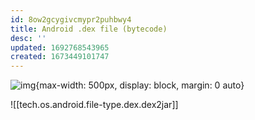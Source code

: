 ```yaml
---
id: 8ow2gcygivcmypr2puhbwy4
title: Android .dex file (bytecode)
desc: ''
updated: 1692768543965
created: 1673449101747
---
```


![img](/assets/images/Screen_Shot_2023-01-11_at_6.59.50_AM.png){max-width: 500px, display: block, margin: 0 auto}

![[tech.os.android.file-type.dex.dex2jar]]
